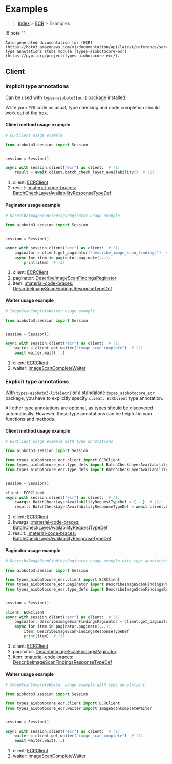 # Examples

> [Index](../README.md) > [ECR](./README.md) > Examples

!!! note ""

    Auto-generated documentation for [ECR](https://boto3.amazonaws.com/v1/documentation/api/latest/reference/services/ecr.html#ecr)
    type annotations stubs module [types-aiobotocore-ecr](https://pypi.org/project/types-aiobotocore-ecr/).

## Client

### Implicit type annotations

Can be used with `types-aioboto3[ecr]` package installed.

Write your `ECR` code as usual,
type checking and code completion should work out of the box.



#### Client method usage example

```python
# ECRClient usage example

from aioboto3.session import Session


session = Session()

async with session.client("ecr") as client:  # (1)
    result = await client.batch_check_layer_availability()  # (2)
```

1. client: [ECRClient](./client.md)
2. result: [:material-code-braces: BatchCheckLayerAvailabilityResponseTypeDef](./type_defs.md#batchchecklayeravailabilityresponsetypedef)



#### Paginator usage example

```python
# DescribeImageScanFindingsPaginator usage example

from aioboto3.session import Session


session = Session()

async with session.client("ecr") as client:  # (1)
    paginator = client.get_paginator("describe_image_scan_findings")  # (2)
    async for item in paginator.paginate(...):
        print(item)  # (3)
```

1. client: [ECRClient](./client.md)
2. paginator: [DescribeImageScanFindingsPaginator](./paginators.md#describeimagescanfindingspaginator)
3. item: [:material-code-braces: DescribeImageScanFindingsResponseTypeDef](./type_defs.md#describeimagescanfindingsresponsetypedef)



#### Waiter usage example

```python
# ImageScanCompleteWaiter usage example

from aioboto3.session import Session


session = Session()

async with session.client("ecr") as client:  # (1)
    waiter = client.get_waiter("image_scan_complete")  # (2)
    await waiter.wait(...)
```

1. client: [ECRClient](./client.md)
2. waiter: [ImageScanCompleteWaiter](./waiters.md#imagescancompletewaiter)


### Explicit type annotations

With `types-aioboto3-lite[ecr]`
or a standalone `types_aiobotocore_ecr` package, you have to explicitly specify
`client: ECRClient` type annotation.

All other type annotations are optional, as types should be discovered automatically.
However, these type annotations can be helpful in your functions and methods.


#### Client method usage example

```python
# ECRClient usage example with type annotations

from aioboto3.session import Session

from types_aiobotocore_ecr.client import ECRClient
from types_aiobotocore_ecr.type_defs import BatchCheckLayerAvailabilityResponseTypeDef
from types_aiobotocore_ecr.type_defs import BatchCheckLayerAvailabilityRequestTypeDef


session = Session()

client: ECRClient
async with session.client("ecr") as client:  # (1)
    kwargs: BatchCheckLayerAvailabilityRequestTypeDef = {...}  # (2)
    result: BatchCheckLayerAvailabilityResponseTypeDef = await client.batch_check_layer_availability(**kwargs)  # (3)
```

1. client: [ECRClient](./client.md)
2. kwargs: [:material-code-braces: BatchCheckLayerAvailabilityRequestTypeDef](./type_defs.md#batchchecklayeravailabilityrequesttypedef)
3. result: [:material-code-braces: BatchCheckLayerAvailabilityResponseTypeDef](./type_defs.md#batchchecklayeravailabilityresponsetypedef)



#### Paginator usage example

```python
# DescribeImageScanFindingsPaginator usage example with type annotations

from aioboto3.session import Session

from types_aiobotocore_ecr.client import ECRClient
from types_aiobotocore_ecr.paginator import DescribeImageScanFindingsPaginator
from types_aiobotocore_ecr.type_defs import DescribeImageScanFindingsResponseTypeDef


session = Session()

client: ECRClient
async with session.client("ecr") as client:  # (1)
    paginator: DescribeImageScanFindingsPaginator = client.get_paginator("describe_image_scan_findings")  # (2)
    async for item in paginator.paginate(...):
        item: DescribeImageScanFindingsResponseTypeDef
        print(item)  # (3)
```

1. client: [ECRClient](./client.md)
2. paginator: [DescribeImageScanFindingsPaginator](./paginators.md#describeimagescanfindingspaginator)
3. item: [:material-code-braces: DescribeImageScanFindingsResponseTypeDef](./type_defs.md#describeimagescanfindingsresponsetypedef)



#### Waiter usage example

```python
# ImageScanCompleteWaiter usage example with type annotations

from aioboto3.session import Session

from types_aiobotocore_ecr.client import ECRClient
from types_aiobotocore_ecr.waiter import ImageScanCompleteWaiter


session = Session()

async with session.client("ecr") as client:  # (1)
    waiter = client.get_waiter("image_scan_complete")  # (2)
    await waiter.wait(...)
```

1. client: [ECRClient](./client.md)
2. waiter: [ImageScanCompleteWaiter](./waiters.md#imagescancompletewaiter)


